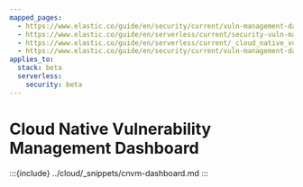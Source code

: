 ```yaml
---
mapped_pages:
  - https://www.elastic.co/guide/en/security/current/vuln-management-dashboard-dash.html
  - https://www.elastic.co/guide/en/serverless/current/security-vuln-management-dashboard-dash.html
  - https://www.elastic.co/guide/en/serverless/current/_cloud_native_vulnerability_management_dashboard.html
  - https://www.elastic.co/guide/en/security/current/vuln-management-dashboard.html
applies_to:
  stack: beta
  serverless:
    security: beta
---
```


# Cloud Native Vulnerability Management Dashboard

:::{include} ../cloud/_snippets/cnvm-dashboard.md
:::

